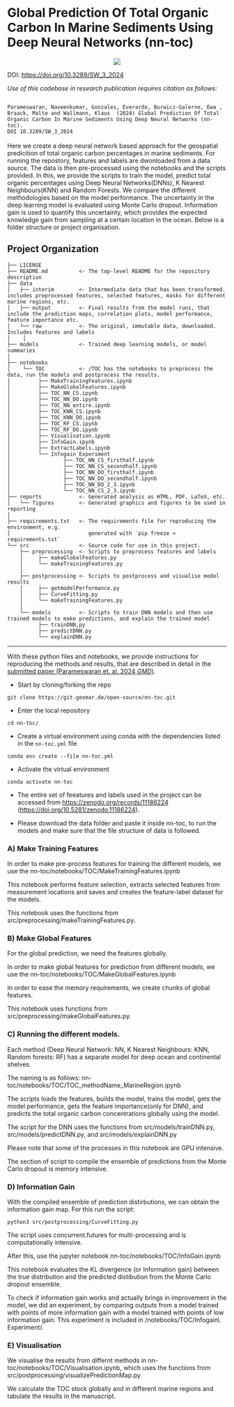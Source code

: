 

# Global Prediction Of Total Organic Carbon In Marine Sediments Using Deep Neural Networks (nn-toc)
<p align="center">
<img align="center" src="notebooks/TOC/preprocessed/TOCPercent.png">
</p>

DOI: https://doi.org/10.3289/SW_3_2024

*Use of this codebase in research publication requires citation as follows:*

<code>
Parameswaran, Naveenkumar, Gonzales, Everardo, Burwicz-Galerne, Ewa , Braack, Malte and Wallmann, Klaus  (2024) Global Prediction Of Total Organic Carbon In Marine Sediments Using Deep Neural Networks (nn-toc).
DOI 10.3289/SW_3_2024
</code>

<br>
Here we create a deep neural network based approach for the geospatial predicition of total organic carbon percentages in marine sediments. For running the 
repostory, features and labels are dwonloaded from a data source. The data is then pre-processed using the notebooks and the scripts provided. In this, we 
provide the scripts to train the model, predict total organic percentages using Deep Neural Networks(DNNs), K Nearest Neighbours(KNN) and Random Forests. 
We compare the different methodologies based on the model performance. The uncertainty in the deep learning model is evaluated using Monte Carlo dropout. 
Information gain is used to quantify this uncertainty, which provides the expected knowledge gain from sampling at a certain location in the ocean. Below is
a folder structure or project organisation.  

Project Organization
------------

    ├── LICENSE
    ├── README.md          <- The top-level README for the repository description
    ├── data
    │   ├── interim        <- Intermediate data that has been transformed. includes preprocessed features, selected features, masks for different marine regions, etc.
    │   ├── output         <- Final results from the model runs, that include the prediction maps, correlation plots, model performance, feature importance etc.
    │   └── raw            <- The original, immutable data, downloaded. Includes features and labels
    │    │
    ├── models             <- Trained deep learning models, or model summaries
    │
    ├── notebooks          
    │    └── TOC           <- /TOC has the notebooks to preprocess the data, run the models and postprocess the results.
    │         ├── MakeTrainingFeatures.ipynb
    │         ├── MakeGlobalFeatures.ipynb 
    │         ├── TOC_NN_CS.ipynb
    │         ├── TOC_NN_DO.ipynb
    │         ├── TOC_NN_entire.ipynb    
    │         ├── TOC_KNN_CS.ipynb
    │         ├── TOC_KNN_DO.ipynb
    │         ├── TOC_RF_CS.ipynb
    │         ├── TOC_RF_DO.ipynb
    │         ├── Visualisation.ipynb    
    │         ├── InfoGain.ipynb
    │         ├── ExtractLabels.ipynb   
    │         └── Infogain Experiment
    │                 ├── TOC_NN_CS_firsthalf.ipynb
    │                 ├── TOC_NN_CS_secondhalf.ipynb
    │                 ├── TOC_NN_DO_firsthalf.ipynb
    │                 ├── TOC_NN_DO_secondhalf.ipynb
    │                 ├── TOC_NN_DO_2_3.ipynb
    │                 └── TOC_NN_CS_2_3.ipynb
    ├── reports            <- Generated analysis as HTML, PDF, LaTeX, etc.
    │   └── figures        <- Generated graphics and figures to be used in reporting
    │
    ├── requirements.txt   <- The requirements file for reproducing the environment, e.g.
    │                         generated with `pip freeze > requirements.txt`
    └── src                <- Source code for use in this project.
        ├── preprocessing  <- Scripts to preprocess features and labels
        │     ├── makeGlobalFeatures.py
        │     └── makeTrainingFeatures.py
        │
        ├── postprocessing <- Scripts to postprocess and visualise model results
        │     ├── getmodelPerformance.py
        │     ├── CurveFitting.py
        │     └── makeTrainingFeatures.py
        │
        └── models         <- Scripts to train DNN models and then use trained models to make predictions, and explain the trained model
              ├── trainDNN,py
              ├── predictDNN.py
              └── explainDNN.py              



--------
With these python files and notebooks, we provide instructions for reproducing the methods and results, that are described in detail in the [submitted paper (Parameswaran et. al. 2024 _GMD_)](https://www.egucopernicus.com/xxxxxxx).

* Start by cloning/forking the repo
``` 
git clone https://git.geomar.de/open-source/nn-toc.git
```

* Enter the local repository

```
cd nn-toc/
```

* Create a virtual environment using conda with the dependencies listed in the `nn-toc.yml` file

```
conda env create --file nn-toc.yml
```

* Activate the virtual environment

```
conda activate nn-toc
```



* The entire set of feeatures and labels used in the project can be accessed from https://zenodo.org/records/11186224 (https://doi.org/10.5281/zenodo.11186224). 


* Please download the data folder and paste it inside nn-toc, to run the models and make sure that the file structure of data is followed.




### A)  Make Training Features
In order to make pre-process features for training the different models, we use the nn-toc/notebooks/TOC/MakeTrainingFeatures.ipynb

This notebook performs feature selection, extracts selected features from measurement locations and saves and creates the feature-label dataset for the models. 

This notebook uses the functions from src/preprocessing/makeTrainingFeatures.py.



### B)  Make Global Features

For the global prediction, we need the features globally.

In order to make global features for prediction from different models, we use the nn-toc/notebooks/TOC/MakeGlobalFeatures.ipynb

In order to ease the memory requirements, we create chunks of global features.

This notebook uses functions from src/preprocessing/makeGlobalFeatures.py.


### C)  Running the different models.

Each method (Deep Neural Network: NN, K Nearest Neighbours: KNN, Random forests: RF) has a separate model for deep ocean and continental shelves. 

The naming is as follows: nn-toc/notebooks/TOC/TOC_methodName_MarineRegion.ipynb

The scripts loads the features, builds the model, trains the model, gets the model performance, gets the feature importance(only for DNN), and predicts 
the total organic carbon concentrations globally using the model.

The script for the DNN uses the functions from src/models/trainDNN.py, src/models/predictDNN.py, and src/models/explainDNN.py

Please note that some of the processes in this notebook are GPU intensive.

The section of script to compile the ensemble of predictions from the Monte Carlo dropout is memory intensive.

### D)  Information Gain 

With the compiled ensemble of prediction distirbutions, we can obtain the information gain map. For this run the script:

```
python3 src/postprocessing/CurveFitting.py
```

The script uses concurrent.futures for multi-processing and is computationally intensive.

After this, use the jupyter notebook nn-toc/notebooks/TOC/InfoGain.ipynb

This notebook evaluates the KL divergence (or Information gain) between the true distribution and the predicted distibution from the Monte Carlo dropout ensemble. 

To check if information gain works and actually brings in improvement in the model, we did an experiment, by comparing outputs from a model trained with points of more information gain with a model trained with points of low information gain. This experiment is included in /notebooks/TOC/Infogain\ Experiment/.



### E)  Visualisation

We visualise the results from differnt methods in nn-toc/notebooks/TOC/Visualisation.ipynb, which uses the functions from src/postprocessing/visualizePredictionMap.py

We calculate the TOC stock globally and in different marine regions and tabulate the results in the manuscript.
